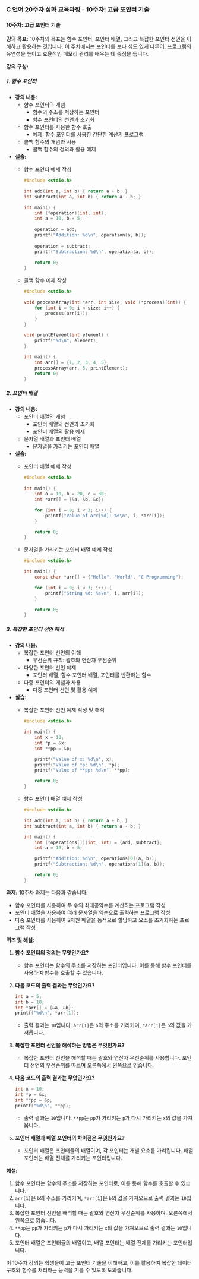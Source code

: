 ### C 언어 20주차 심화 교육과정 - 10주차: 고급 포인터 기술

#### 10주차: 고급 포인터 기술

**강의 목표:**
10주차의 목표는 함수 포인터, 포인터 배열, 그리고 복잡한 포인터 선언을 이해하고 활용하는 것입니다. 이 주차에서는 포인터를 보다 심도 있게 다루어, 프로그램의 유연성을 높이고 효율적인 메모리 관리를 배우는 데 중점을 둡니다.

**강의 구성:**

##### 1. 함수 포인터
- **강의 내용:**
  - 함수 포인터의 개념
    - 함수의 주소를 저장하는 포인터
    - 함수 포인터의 선언과 초기화
  - 함수 포인터를 사용한 함수 호출
    - 예제: 함수 포인터를 사용한 간단한 계산기 프로그램
  - 콜백 함수의 개념과 사용
    - 콜백 함수의 정의와 활용 예제
- **실습:**
  - 함수 포인터 예제 작성
    ```c
    #include <stdio.h>

    int add(int a, int b) { return a + b; }
    int subtract(int a, int b) { return a - b; }
    
    int main() {
        int (*operation)(int, int);
        int a = 10, b = 5;
        
        operation = add;
        printf("Addition: %d\n", operation(a, b));
        
        operation = subtract;
        printf("Subtraction: %d\n", operation(a, b));
        
        return 0;
    }
    ```

  - 콜백 함수 예제 작성
    ```c
    #include <stdio.h>

    void processArray(int *arr, int size, void (*process)(int)) {
        for (int i = 0; i < size; i++) {
            process(arr[i]);
        }
    }

    void printElement(int element) {
        printf("%d\n", element);
    }

    int main() {
        int arr[] = {1, 2, 3, 4, 5};
        processArray(arr, 5, printElement);
        return 0;
    }
    ```

##### 2. 포인터 배열
- **강의 내용:**
  - 포인터 배열의 개념
    - 포인터 배열의 선언과 초기화
    - 포인터 배열의 활용 예제
  - 문자열 배열과 포인터 배열
    - 문자열을 가리키는 포인터 배열
- **실습:**
  - 포인터 배열 예제 작성
    ```c
    #include <stdio.h>

    int main() {
        int a = 10, b = 20, c = 30;
        int *arr[] = {&a, &b, &c};

        for (int i = 0; i < 3; i++) {
            printf("Value of arr[%d]: %d\n", i, *arr[i]);
        }

        return 0;
    }
    ```

  - 문자열을 가리키는 포인터 배열 예제 작성
    ```c
    #include <stdio.h>

    int main() {
        const char *arr[] = {"Hello", "World", "C Programming"};

        for (int i = 0; i < 3; i++) {
            printf("String %d: %s\n", i, arr[i]);
        }

        return 0;
    }
    ```

##### 3. 복잡한 포인터 선언 해석
- **강의 내용:**
  - 복잡한 포인터 선언의 이해
    - 우선순위 규칙: 괄호와 연산자 우선순위
  - 다양한 포인터 선언 예제
    - 포인터 배열, 함수 포인터 배열, 포인터를 반환하는 함수
  - 다중 포인터의 개념과 사용
    - 다중 포인터 선언 및 활용 예제
- **실습:**
  - 복잡한 포인터 선언 예제 작성 및 해석
    ```c
    #include <stdio.h>

    int main() {
        int x = 10;
        int *p = &x;
        int **pp = &p;

        printf("Value of x: %d\n", x);
        printf("Value of *p: %d\n", *p);
        printf("Value of **pp: %d\n", **pp);

        return 0;
    }
    ```

  - 함수 포인터 배열 예제 작성
    ```c
    #include <stdio.h>

    int add(int a, int b) { return a + b; }
    int subtract(int a, int b) { return a - b; }

    int main() {
        int (*operations[])(int, int) = {add, subtract};
        int a = 10, b = 5;

        printf("Addition: %d\n", operations[0](a, b));
        printf("Subtraction: %d\n", operations[1](a, b));

        return 0;
    }
    ```

**과제:**
10주차 과제는 다음과 같습니다.
- 함수 포인터를 사용하여 두 수의 최대공약수를 계산하는 프로그램 작성
- 포인터 배열을 사용하여 여러 문자열을 역순으로 출력하는 프로그램 작성
- 다중 포인터를 사용하여 2차원 배열을 동적으로 할당하고 요소를 초기화하는 프로그램 작성

**퀴즈 및 해설:**

1. **함수 포인터의 정의는 무엇인가요?**
   - 함수 포인터는 함수의 주소를 저장하는 포인터입니다. 이를 통해 함수 포인터를 사용하여 함수를 호출할 수 있습니다.

2. **다음 코드의 출력 결과는 무엇인가요?**
    ```c
    int a = 5;
    int b = 10;
    int *arr[] = {&a, &b};
    printf("%d\n", *arr[1]);
    ```
   - 출력 결과는 `10`입니다. `arr[1]`은 `b`의 주소를 가리키며, `*arr[1]`은 `b`의 값을 가져옵니다.

3. **복잡한 포인터 선언을 해석하는 방법은 무엇인가요?**
   - 복잡한 포인터 선언을 해석할 때는 괄호와 연산자 우선순위를 사용합니다. 포인터 선언의 우선순위를 따르며 오른쪽에서 왼쪽으로 읽습니다.

4. **다음 코드의 출력 결과는 무엇인가요?**
    ```c
    int x = 10;
    int *p = &x;
    int **pp = &p;
    printf("%d\n", **pp);
    ```
   - 출력 결과는 `10`입니다. `**pp`는 `pp`가 가리키는 `p`가 다시 가리키는 `x`의 값을 가져옵니다.

5. **포인터 배열과 배열 포인터의 차이점은 무엇인가요?**
   - 포인터 배열은 포인터들의 배열이며, 각 포인터는 개별 요소를 가리킵니다. 배열 포인터는 배열 전체를 가리키는 포인터입니다.

**해설:**
1. 함수 포인터는 함수의 주소를 저장하는 포인터로, 이를 통해 함수를 호출할 수 있습니다.
2. `arr[1]`은 `b`의 주소를 가리키며, `*arr[1]`은 `b`의 값을 가져오므로 출력 결과는 `10`입니다.
3. 복잡한 포인터 선언을 해석할 때는 괄호와 연산자 우선순위를 사용하며, 오른쪽에서 왼쪽으로 읽습니다.
4. `**pp`는 `pp`가 가리키는 `p`가 다시 가리키는 `x`의 값을 가져오므로 출력 결과는 `10`입니다.
5. 포인터 배열은 포인터들의 배열이고, 배열 포인터는 배열 전체를 가리키는 포인터입니다.

이 10주차 강의는 학생들이 고급 포인터 기술을 이해하고, 이를 활용하여 복잡한 데이터 구조와 함수를 처리하는 능력을 기를 수 있도록 도와줍니다.